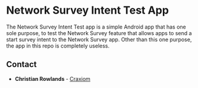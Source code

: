 # Network Survey Intent Test App

The Network Survey Intent Test app is a simple Android app that has one sole purpose, to test the
Network Survey feature that allows apps to send a start survey intent to the Network Survey app.
Other than this one purpose, the app in this repo is completely useless.

## Contact

* **Christian Rowlands** - [Craxiom](https://github.com/christianrowlands)
